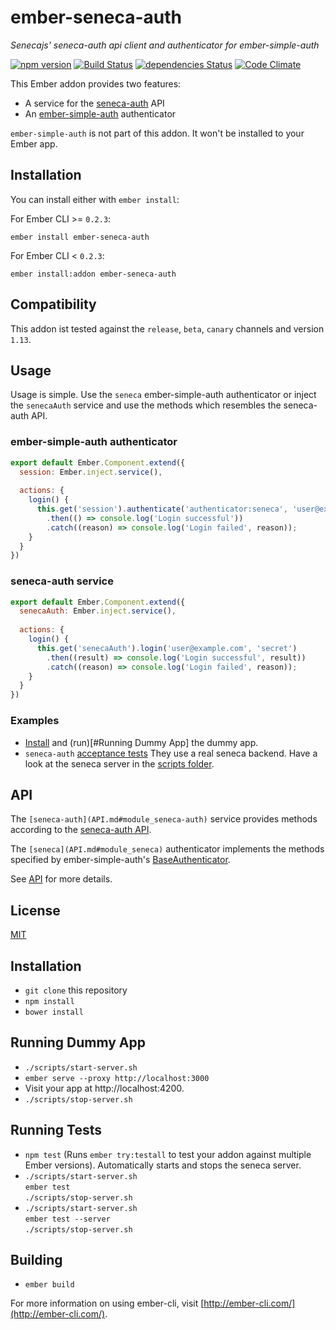 # ember-seneca-auth

*Senecajs' seneca-auth api client and authenticator for ember-simple-auth*

[![npm version](https://badge.fury.io/js/ember-seneca-auth.svg)](https://badge.fury.io/js/ember-seneca-auth)
[![Build Status](https://travis-ci.org/indr/ember-seneca-auth.svg?branch=master)](https://travis-ci.org/indr/ember-seneca-auth)
[![dependencies Status](https://david-dm.org/indr/ember-seneca-auth/status.svg)](https://david-dm.org/indr/ember-seneca-auth)
[![Code Climate](https://codeclimate.com/github/indr/ember-seneca-auth/badges/gpa.svg)](https://codeclimate.com/github/indr/ember-seneca-auth)

This Ember addon provides two features:

* A service for the [seneca-auth](https://github.com/senecajs/seneca-auth) API
* An [ember-simple-auth](http://ember-simple-auth.com/) authenticator

`ember-simple-auth` is not part of this addon. It won't be installed to your Ember app.

## Installation

You can install either with `ember install`:

For Ember CLI >= `0.2.3`:

```shell
ember install ember-seneca-auth
```

For Ember CLI < `0.2.3`:

```shell
ember install:addon ember-seneca-auth
```

## Compatibility

This addon ist tested against the `release`, `beta`, `canary` channels and version `1.13`.

## Usage

Usage is simple. Use the `seneca` ember-simple-auth authenticator or inject the `senecaAuth` service and use the methods which resembles the seneca-auth API.

### ember-simple-auth authenticator

```javascript
export default Ember.Component.extend({
  session: Ember.inject.service(),
  
  actions: {
    login() {
      this.get('session').authenticate('authenticator:seneca', 'user@example.com', 'secret')
        .then(() => console.log('Login successful'))
        .catch((reason) => console.log('Login failed', reason));
    }
  }
})
```

### seneca-auth service

```javascript
export default Ember.Component.extend({
  senecaAuth: Ember.inject.service(),
    
  actions: {
    login() {
      this.get('senecaAuth').login('user@example.com', 'secret')
        .then((result) => console.log('Login successful', result))
        .catch((reason) => console.log('Login failed', reason));
    }
  }
})
```

### Examples

 * [Install](#Installation) and (run)[#Running Dummy App] the dummy app.
 * `seneca-auth` [acceptance tests](https://github.com/indr/ember-seneca-auth/blob/master/tests/acceptance/services/seneca-auth-test.js)
   They use a real seneca backend. Have a look at the seneca server in the [scripts folder](https://github.com/indr/ember-seneca-auth/tree/master/scripts).

## API

The `[seneca-auth](API.md#module_seneca-auth)` service provides methods according to the [seneca-auth API](https://github.com/senecajs/seneca-auth#api).

The `[seneca](API.md#module_seneca)` authenticator implements the methods specified by ember-simple-auth's [BaseAuthenticator](http://ember-simple-auth.com/api/classes/BaseAuthenticator.html).

See [API](API.md) for more details.

## License

[MIT](LICENSE.md)

## Installation

* `git clone` this repository
* `npm install`
* `bower install`

## Running Dummy App

* `./scripts/start-server.sh`
* `ember serve --proxy http://localhost:3000`
* Visit your app at http://localhost:4200.
* `./scripts/stop-server.sh`

## Running Tests

* `npm test` (Runs `ember try:testall` to test your addon against multiple Ember versions). Automatically starts and stops the seneca server.
* `./scripts/start-server.sh`  
  `ember test`  
  `./scripts/stop-server.sh`  
* `./scripts/start-server.sh`  
  `ember test --server`  
  `./scripts/stop-server.sh`

## Building

* `ember build`

For more information on using ember-cli, visit [http://ember-cli.com/](http://ember-cli.com/).
